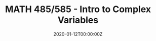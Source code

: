 ---
title: MATH 485/585 - Intro to Complex Variables
summary: Some basic notions in complex analysis. Topics include analytic functions, complex integration, infinite series, contour integration, and conformal mappings.
category: current
tags:
  - The University of Alabama
date: "2020-01-12T00:00:00Z"

# Optional external URL for project (replaces project detail page).
external_link: https://www.coursicle.com/ua/courses/MATH/485/

image:
  caption: Photo by Toa Heftiba on Unsplash
  focal_point: Smart
---